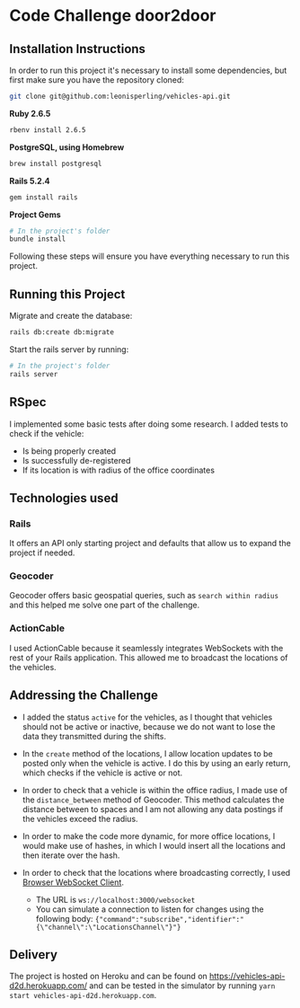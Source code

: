 # Code Challenge door2door


## Installation Instructions

In order to run this project it's necessary to install some dependencies, but first make sure you have the repository cloned:

```bash
git clone git@github.com:leonisperling/vehicles-api.git
```


**Ruby 2.6.5**

```bash
rbenv install 2.6.5
```

**PostgreSQL, using Homebrew**

```bash
brew install postgresql
```

**Rails 5.2.4**

```bash
gem install rails
```

**Project Gems**

```bash
# In the project's folder
bundle install
```

Following these steps will ensure you have everything necessary to run this project.


## Running this Project


Migrate and create the database:

```bash
rails db:create db:migrate
```

Start the rails server by running:

```bash
# In the project's folder
rails server
```

##  RSpec
I implemented some basic tests after doing some research. I added tests to check if the vehicle:
* Is being properly created 
* Is successfully de-registered
* If its location is with radius of the office coordinates


## Technologies used
### Rails
It offers an API only starting project and defaults that allow us to expand the project if needed.

### Geocoder
Geocoder offers basic geospatial queries, such as `search within radius` and this helped me solve one part of the challenge.  

### ActionCable
I used ActionCable because it seamlessly integrates WebSockets with the rest of your Rails application. This allowed me to broadcast the locations of the vehicles.

## Addressing the Challenge
* I added the status `active` for the vehicles, as I thought that vehicles should not be active or inactive, because we do not want to lose the data they transmitted during the shifts. 

* In the `create` method of the locations, I allow location updates to be posted only when the vehicle is active. I do this by using an early return, which checks if the vehicle is active or not. 

* In order to check that a vehicle is within the office radius, I made use of the `distance_between` method of Geocoder. This method calculates the distance between to spaces and I am not allowing any data postings if the vehicles exceed the radius. 

* In order to make the code more dynamic, for more office locations, I would make use of hashes, in which I would insert all the locations and then iterate over the hash.

* In order to check that the locations where broadcasting correctly, I used [Browser WebSocket Client](https://chrome.google.com/webstore/detail/browser-websocket-client/mdmlhchldhfnfnkfmljgeinlffmdgkjo?hl=en). 
  * The URL is `ws://localhost:3000/websocket`
  * You can simulate a connection to listen for changes using the following body: 
  `{"command":"subscribe","identifier":"{\"channel\":\"LocationsChannel\"}"}` 

## Delivery
The project is hosted on Heroku and can be found on https://vehicles-api-d2d.herokuapp.com/ and can be tested in the simulator by running `yarn start vehicles-api-d2d.herokuapp.com`.







